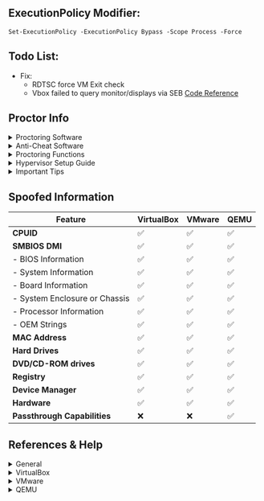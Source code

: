 ## ExecutionPolicy Modifier:
```
Set-ExecutionPolicy -ExecutionPolicy Bypass -Scope Process -Force
```

## Todo List:
- Fix:
    - RDTSC force VM Exit check
    - Vbox failed to query monitor/displays via SEB [Code Reference](https://github.com/SafeExamBrowser/seb-win-refactoring/blob/master/SafeExamBrowser.Monitoring/Display/DisplayMonitor.cs)

## Proctor Info
<details>
<summary>Proctoring Software</summary>

| Software | Browser Extension | System Test | Bypassed | Difficulty |
| - | - | - | - | - |
| Pafish |  | [Link](https://github.com/a0rtega/pafish/releases/download/v0.6/pafish64.exe) | ✅ |  |
| Al-Khaser |  | [Link](https://github.com/LordNoteworthy/al-khaser) | ❔ |  |
| Safe Exam Browser |  | [Link](https://github.com/SafeExamBrowser/seb-win-refactoring) | ❔ | 😤 |
| Pearson VUE |  | [Link](https://system-test.onvue.com/system_test?customer=pearson_vue) | ❔ | 🤬 |
| ProctorU | ✅ | [FF Addon](https://s3-us-west-2.amazonaws.com/proctoru-assets/extension/firefox-extension-latest.xpi) or [Chrome Addon](https://chrome.google.com/webstore/detail/proctoru/goobgennebinldhonaajgafidboenlkl) | ✅ | 🤨 |
| ProctorU: Guardian Browser |  | [Link](https://guardian.meazurelearning.com/) | ❔ |  |
| Proctorio | ✅ | [Link](https://getproctorio.com/) | ✅ | 😂 |
| Examity |  |  | ❔ |  |
| Respondus (LockDown Browser) | ✅ | [Link](https://download.respondus.com/lockdown/download.php) | ❔ |  |
| Kryterion |  |  | ❔ |  |
| Honorlock | ✅ | [Link](https://app.honorlock.com/install/extension) | ✅ | 😂 |

</details>

<details>
<summary>Anti-Cheat Software</summary>

| Software | Bypassed | Difficulty |
| - | - | - |
| Easy Anti-Cheat (EAC) |  |  |
| BattlEye |  |  |
| Vanguard |  |  |

</details>

<details>
<summary>Proctoring Functions</summary>
<details>
<summary>Honorlock</summary>
    
| **Function** | **Description** |
|-|-|
| Record Webcam | Record student's testing enviroment using webcam |
| Record Screen | Record student's screen during exam |
| Record Web Traffic | Log student's internet activity |
| Room Scan | Record a 360 degree enviroment scan before the assessment begins |
| Disable Copy/Paste | Block clipboard actions |
| Disable Printing | Block printing exam content |
| Browser Guard | Limit browser activity to exam content and allowed site URLs only |
| Allowed Site URLs | Allow access to specific websites during an exam session |
| Student Photo | Capture student photo before the assessment begins |
| Student ID | Capture ID photo before the assessment begins |
  
</details>

<details>
<summary>Proctorio</summary>
  
| **Recording Settings** | **Verification Settings** | **Lock Down Settings** |
|-|-|-|
| Record Video | Verify Video | Force Full Screen |
| Record Audio | Verify Audio | Only One Screen |
| Record Screen | Verify Identity | Disable New Tabs |
| Record Web Traffic | Verify Desktop | Close Open Tabs |
| Record Desk | Verify Signature | Disable Printing |
|  |  | Disable Clipboard |
|  |  | Clear Cache |
|  |  | Disable Right Click |
|  |  | Prevent Re-Entry |

</details>
</details>

<details>
<summary>Hypervisor Setup Guide</summary>
<details>
<summary>VirtualBox</summary>

### Virtual Box - VBoxManage Tool Location:
```
Linux: /usr/bin/VBoxManage
Mac OS X: /Applications/VirtualBox.app/Contents/MacOS/VBoxManage
Oracle Solaris: /opt/VirtualBox/bin/VBoxManage
Windows: C:\Program Files\Oracle\VirtualBox\VBoxManage.exe
```

### Run these scripts:
* Configure the VM: `VM-External-Modifer.ps1`
* Spoof Windows: `VM-Internal-Modifier.ps1`

</details>

<details>
<summary>VMware</summary>

### VMware PRO License Key:
```
MC60H-DWHD5-H80U9-6V85M-8280D
```

### Patching BIOS ROM
1. Locate file `BIOS.440.ROM` within `%PROGRAMFILES(X86)%\VMware\VMware Workstation\x64`.
2. Utilize [Phoenix BIOS Editor](https://mega.nz/file/cek3ARwR#0L3mXNAlknF0zJQPOmtqPoyAvF5exviI3zw_BfRixOk) to modify compromising DMI Strings, like `VMware` or `Virtual Platform`.
3. Once completed, go to `File` then `Build BIOS` and save the patched BIOS somewhere. **Don't overwrite the original file!**
4. Now within the `*.vmx` config file, make sure to add the new patched BIOS location for the `bios440.filename` argument line.

### Add the following into your *.vmx
```
bios440.filename = "C:\<path_to_your_bios_file>\BIOS.440.PATCH.ROM"
hypervisor.cpuid.v0 = "FALSE"
smbios.reflectHost = "TRUE"
ethernet0.address = "00:C0:CA:A7:2B:9E"
monitor_control.virtual_rdtsc = "FALSE"
monitor_control.restrict_backdoor = "TRUE"
isolation.tools.getPtrLocation.disable = "TRUE"
isolation.tools.setPtrLocation.disable = "TRUE"
isolation.tools.setVersion.disable = "TRUE"
isolation.tools.getVersion.disable = "TRUE"
monitor_control.disable_directexec = "TRUE"
```

### **IMPORTANT**
* `smbios.reflectHost` will NOT function properly if UEFI is utilized instead of BIOS firmware! If you utilize a patched BIOS firmware image, then you can use UEFI without issues.

### Run these scripts:
* Spoof Windows: `VM-Internal-Modifier.ps1`

</details>

<details>
<summary>QEMU</summary>
      
### QEMU + Virt-Manager Setup
```
sudo apt update && sudo apt upgrade
sudo apt install qemu-kvm libvirt-daemon-system libvirt-clients bridge-utils virt-manager
sudo adduser $USER libvirt && sudo adduser $USER kvm
sudo systemctl status libvirtd
sudo systemctl start libvirtd && sudo systemctl enable libvirtd
virt-manager
```

### QEMU libvert: Domain XML format
* [Domain XML format](https://libvirt.org/formatdomain.html)

### QEMU Strings Patch
* [qemu-patch-bypass](https://github.com/zhaodice/qemu-anti-detection)

### QEMU RDTSC Kernal Patch
* [RDTSC-KVM-Handler](https://github.com/WCharacter/RDTSC-KVM-Handler)

### PCIe Passthrough
* [GPU Pass-through On Linux/Virt-Manager](https://www.youtube.com/watch?v=KVDUs019IB8)
* [GPU Pass-through Guide](https://mathiashueber.com/windows-virtual-machine-gpu-passthrough-ubuntu/)
* First, make sure `Intel vt-d`, `amd-vi`, `SVM`, and `IOMMU` are enabled in the UEFI/BIOS.
      
```
# Check if your system has virtualization enabled
LC_ALL=C lscpu | grep Virtualization
egrep -c '(vmx|svm)' /proc/cpuinfo

# GRUB_CMDLINE_LINUX_DEFAULT="amd_iommu=on iommu=pt vfio-pci.ids=XXXX:XXXX,XXXX:XXXX,XXXX:XXXX,XXXX:XXXX"
sudo nano /etc/default/grub

sudo update-grub

lspci -nn | grep "NVIDIA"

sudo nano /etc/modprobe.d/vfio.conf

# Arch:
sudo mkinitcpio -p linux

# Ubuntu:
sudo update-initramfs -c -k $(uname -r)

sudo reboot now
```

</details>
</details>

<details>
<summary>Important Tips</summary>
    
* **Avoid NAT Similarities**: Ensure your host and VM have distinct IPv4 addresses within the LAN to prevent obvious signs of VM activity, as identical addresses could signal VM use.
* **Encrypt DNS Queries**: Utilize DNS-over-HTTPS (DoH) to encrypt your DNS queries. Unlike unencrypted DNS, DoH conceals the websites you visit, leaving only the external IP address visible to observers.
* **Opt for a VPN**: Use a VPN to obscure all your internet traffic. However, be cautious with popular VPN services as their IP ranges may be blacklisted by certain proctoring or anti-cheat systems.
* **Allocate Sufficient VM Storage**: Equip your VM with at least 128GB of storage. VMs with lower storage capacities may be more easily identified or flagged by monitoring systems.

</details>

## Spoofed Information
| Feature                           | VirtualBox | VMware  | QEMU   |
|-----------------------------------|------------|---------|--------|
| **CPUID**                         | ✅         | ✅      | ✅    |
| **SMBIOS DMI**                    | ✅         | ✅      | ✅    |
| - BIOS Information                | ✅         | ✅      | ✅    |
| - System Information              | ✅         | ✅      | ✅    |
| - Board Information               | ✅         | ✅      | ✅    |
| - System Enclosure or Chassis     | ✅         | ✅      | ✅    |
| - Processor Information           | ✅         | ✅      | ✅    |
| - OEM Strings                     | ✅         | ✅      | ✅    |
| **MAC Address**                   | ✅         | ✅      | ✅    |
| **Hard Drives**                   | ✅         | ✅      | ✅    |
| **DVD/CD-ROM drives**             | ✅         | ✅      | ✅    |
| **Registry**                      | ✅         | ✅      | ✅    |
| **Device Manager**                | ✅         | ✅      | ✅    |
| **Hardware**                      | ✅         | ✅      | ✅    |
| **Passthrough Capabilities**      | ❌         | ❌      | ✅    |

## References & Help
<details>
<summary>General</summary>
    
* [https://evasions.checkpoint.com/](https://evasions.checkpoint.com/)
* [https://bannedit.github.io/Virtual-Machine-Detection-In-The-Browser.html](https://bannedit.github.io/Virtual-Machine-Detection-In-The-Browser.html)

</details>

<details>
<summary>VirtualBox</summary>
    
* [VirtualBox RDTSC Fix](https://www.reddit.com/r/virtualbox/comments/g6ky8a/disabling_vm_exit_for_rdtsc_access/)
* [https://forums.virtualbox.org/viewtopic.php?t=78859](https://forums.virtualbox.org/viewtopic.php?t=78859)
* [https://forums.virtualbox.org/viewtopic.php?t=81600](https://forums.virtualbox.org/viewtopic.php?t=81600)
* [https://superuser.com/questions/625648/virtualbox-how-to-force-a-specific-cpu-to-the-guest](https://superuser.com/questions/625648/virtualbox-how-to-force-a-specific-cpu-to-the-guest)
* [https://berhanbingol.medium.com/virtualbox-detection-anti-detection-30614691f108](https://berhanbingol.medium.com/virtualbox-detection-anti-detection-30614691f108)
* [https://github.com/d4rksystem/VBoxCloak](https://github.com/d4rksystem/VBoxCloak)
* [https://github.com/nsmfoo/antivmdetection](https://github.com/nsmfoo/antivmdetection)
    
</details>

<details>
<summary>VMware</summary>
    
* [https://www.hexacorn.com/blog/2014/08/25/protecting-vmware-from-cpuid-hypervisor-detection/](https://www.hexacorn.com/blog/2014/08/25/protecting-vmware-from-cpuid-hypervisor-detection/)
* [https://rayanfam.com/topics/defeating-malware-anti-vm-techniques-cpuid-based-instructions/](https://rayanfam.com/topics/defeating-malware-anti-vm-techniques-cpuid-based-instructions/)
* [https://tulach.cc/bypassing-vmprotect-themida-vm-checks-in-vmware/](https://tulach.cc/bypassing-vmprotect-themida-vm-checks-in-vmware/)
    
</details>

<details>
<summary>QEMU</summary>

* [Spoof and make your VM Undetectable - No more bullsh*t bans](https://www.reddit.com/r/VFIO/comments/i071qx/spoof_and_make_your_vm_undetectable_no_more/)
* [BE is banning KVM on R6](https://www.reddit.com/r/VFIO/comments/hts1o1/be_is_banning_kvm_on_r6/)
* [KVM Detection fixes](https://www.unknowncheats.me/forum/escape-from-tarkov/418885-kvm-detection-fixes.html)

</details>
